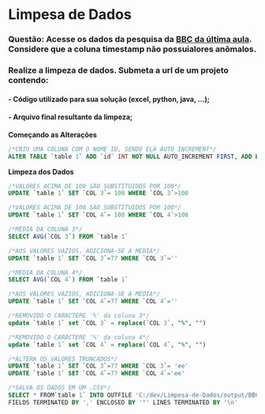 # Limpesa de Dados
### Questão: Acesse os dados da pesquisa da [BBC da última aula](https://docs.google.com/spreadsheets/d/18yUpkEmTbVja4KUi2_JN8Y7QyPGzzJ_yRE_FrjS-a-A/edit#gid=0). Considere que a coluna timestamp não possuialores anômalos.
### Realize a limpeza de dados. Submeta a url de um projeto contendo: 

#### - Código utilizado para sua solução (excel, python, java, ...);
#### - Arquivo final resultante da limpeza;

**Começando as Alterações**

```sql
/*CRIO UMA COLUNA COM O NOME ID, SENDO ELA AUTO INCREMENT*/
ALTER TABLE `table 1` ADD `id` INT NOT NULL AUTO_INCREMENT FIRST, ADD PRIMARY KEY (`id`);
```
**Limpeza dos Dados**
```sql
/*VALORES ACIMA DE 100 SÃO SUBSTITUIDOS POR 100*/
UPDATE `table 1` SET `COL 3`= 100 WHERE `COL 3`>100
```

```sql
/*VALORES ACIMA DE 100 SÃO SUBSTITUIDOS POR 100*/
UPDATE `table 1` SET `COL 4`= 100 WHERE `COL 4`>100

```

```sql
/*MÉDIA DA COLUNA 3*/
SELECT AVG(`COL 3`) FROM `table 1`
```

```sql
/*AOS VALORES VAZIOS, ADICIONA-SE A MÉDIA*/
UPDATE `table 1` SET `COL 3`=77 WHERE `COL 3`=''

```

```sql
/*MÉDIA DA COLUNA 4*/
SELECT AVG(`COL 4`) FROM `table 1`

```

```sql
/*AOS VALORES VAZIOS, ADICIONA-SE A MÉDIA*/
UPDATE `table 1` SET `COL 4`=77 WHERE `COL 4`=''
```

```sql
/*REMOVIDO O CARACTERE '%' da coluna 3*/
update `table 1` set `COL 3` = replace(`COL 3`, "%", "")

```
```sql
/*REMOVIDO O CARACTERE '%' da coluna 4*/
update `table 1` set `COL 4` = replace(`COL 4`, "%", "")

```

```sql
/*ALTERA OS VALORES TRUNCADOS*/
UPDATE `table 1` SET `COL 3`=77 WHERE `COL 3`= 'ee' 
UPDATE `table 1` SET `COL 4`=77 WHERE `COL 4`='ee'

```
```sql
/*SALVA OS DADOS EM UM .CSV*/
SELECT * FROM`table 1` INTO OUTFILE 'C:/dev/Limpesa-de-Dados/output/BBC_Results_Lesson 1_clean.csv' 
FIELDS TERMINATED BY ',' ENCLOSED BY '"' LINES TERMINATED BY '\n'

```
